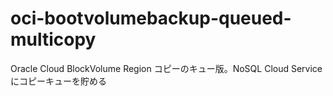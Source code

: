 # oci-bootvolumebackup-queued-multicopy
Oracle Cloud BlockVolume Region コピーのキュー版。NoSQL Cloud Service にコピーキューを貯める
